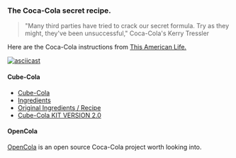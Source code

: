 ### The Coca-Cola secret recipe. 
> "Many third parties have tried to crack our secret formula. Try as they might, they've been unsuccessful," Coca-Cola's Kerry Tressler

Here are the Coca-Cola instructions from [This American Life.](http://www.thisamericanlife.org/radio-archives/episode/427/original-recipe/recipe)

[![asciicast](https://asciinema.org/a/14.png)](https://asciinema.org/a/14)

<script type="text/javascript" src="https://asciinema.org/a/14.js" id="asciicast-14" async></script>

#### Cube-Cola     
* [Cube-Cola](http://sparror.cubecinema.com/cube/cola/)           
* [Ingredients](http://sparror.cubecinema.com/cube/cola/finance/)           
* [Original Ingredients / Recipe](http://sparror.cubecinema.com/cube/cola/cola_ingredients/)                      
* [Cube-Cola KIT VERSION 2.0](http://sparror.cubecinema.com/cube/cola/kit/)    

#### OpenCola     
[OpenCola](http://www.colawp.com/colas/400/cola467_recipe.html) is an open source Coca-Cola project worth looking into. 

